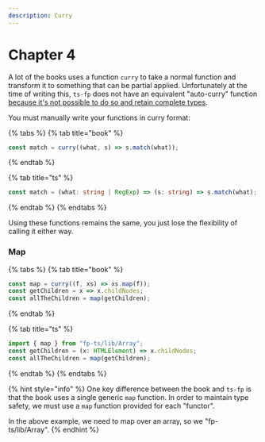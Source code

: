 ```yaml
---
description: Curry
---
```


# Chapter 4

A lot of the books uses a function `curry` to take a normal function and transform it to something that can be partial applied.  Unfortunately at the time of writing this, `ts-fp` does not have an equivalent  "auto-curry" function [because it's not possible to do so and retain complete types](https://github.com/gcanti/fp-ts/issues/640).  
  
You must manually write your functions in curry format:

{% tabs %}
{% tab title="book" %}
```javascript
const match = curry((what, s) => s.match(what));
```
{% endtab %}

{% tab title="ts" %}
```typescript
const match = (what: string | RegExp) => (s: string) => s.match(what);
```
{% endtab %}
{% endtabs %}

Using these functions remains the same, you just lose the flexibility of calling it either way.

### Map

{% tabs %}
{% tab title="book" %}
```javascript
const map = curry((f, xs) => xs.map(f));
const getChildren = x => x.childNodes;
const allTheChildren = map(getChildren);
```
{% endtab %}

{% tab title="ts" %}
```typescript
import { map } from "fp-ts/lib/Array";
const getChildren = (x: HTMLElement) => x.childNodes;
const allTheChildren = map(getChildren);
```
{% endtab %}
{% endtabs %}

{% hint style="info" %}
One key difference between the book and `ts-fp` is that the book uses a single generic `map` function.  In order to maintain type safety, we must use a `map` function provided for each "functor".    
  
In the above example, we need to map over an array, so we "fp-ts/lib/Array".
{% endhint %}

